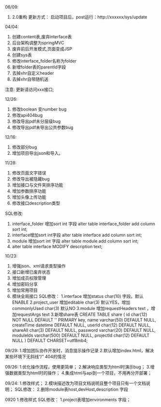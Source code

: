 06/09:
1. 2.0重构
更新方式：
启动项目后，post运行：http://xxxxxx/sys/update


04/04:
1. 创建content表,废弃interface表
2. 后台架构调整为springMVC
3. 废弃前后开发模式,页面变成JSP
4. 创建sys表
5. 修改interface_folder名称为folder
6. 新增folder表的parentId字段
7. 去掉xhr自定义header
8. 去掉xhr自带随机送


注意:
更新请访问xxx接口;





12/26:
1. 修改boolean 变number bug
2. 修改api404bug
3. 修改导出pdf未分层级bug
4. 修改导出pdf未导出公共参数bug


12/16:
1. 修改部分bug
2. 增加项目导出json和导入。

11/28:
1. 修改页面文字错误
2. 修改导出被隐藏bug
3. 增加接口与文件夹排序功能
4. 增加参数排序功能
5. 增加头像上传功能
5. 修改接口description类型

SQL修改:
1. interface_folder 增加sort int 字段 alter table interface_folder add column sort int;
2. interface增加sort int字段 alter table interface add column sort int;
3. module 增加sort int 字段  alter table module add column sort int;
4. alter table interface MODIFY description text;


10/23:
1. 增强json、xml请求类型操作
2. 接口新增已废弃状态
3. 增加成员权限管理
4. 增加密码分享
5. 增加常用项目
6. 模块全局接口
SQL修改：
1.interface 增加status char(10) 字段。默认ENABLE
2.project_user 增加editable char(3) 默认YES，增加commonlyUsed char(3) 默认NO
3.module 增加requestHeaders text ，增加requestArgs text
3.新增share表
	CREATE TABLE share (
	  id char(12) NOT NULL DEFAULT '' PRIMARY key,
	  name varchar(50) DEFAULT NULL,
	  createTime datetime DEFAULT NULL,
	  userId char(12) DEFAULT NULL,
	  shareAll char(3) DEFAULT NULL,
	  password varchar(20) DEFAULT NULL,
	  moduleIds varchar(500) DEFAULT NULL,
	  projectId char(12) DEFAULT NULL
	) DEFAULT CHARSET=utf8mb4;

09/29:
1.增加团队协作开发时，消息提示操作记录
2.默认增加index.html，解决某些环境下无斜线“/” 404的情况

09/26:
1.优化操作流程，使用更简单；
2.解决响应类型为html时演示bug；
3.增强数据类型为html时的操作；
4.集成html与api到一个项目，不用再分开部署；

09/24:
1.修改样式；
2.模块描述改为项目文档说明且整个项目只有一个文档说明；
SQL修改：
2.删除module表host,devHost,description 字段

0920
1.修改样式
SQL修改：
1.project表增加environments 字段；


